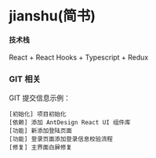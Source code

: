 # jianshu(简书)

#### 技术栈

React + React Hooks + Typescript + Redux

### GIT 相关

GIT 提交信息示例：

```
[初始化] 项目初始化
[依赖] 添加 AntDesign React UI 组件库
[功能] 新添加登陆页面
[功能] 登录页面添加登录信息校验流程
[修复] 主界面白屏修复
```
